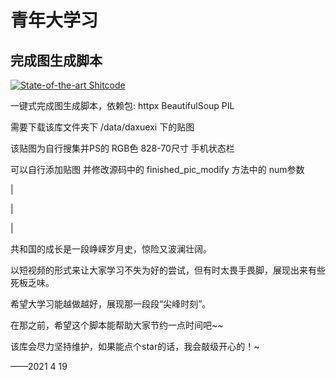 # 青年大学习
## 完成图生成脚本
[![State-of-the-art Shitcode](https://img.shields.io/static/v1?label=State-of-the-art&message=Shitcode&color=7B5804)](https://github.com/trekhleb/state-of-the-art-shitcode)

一键式完成图生成脚本，依赖包:
httpx BeautifulSoup PIL

需要下载该库文件夹下 /data/daxuexi 下的贴图

该贴图为自行搜集并PS的 RGB色 828-70尺寸 手机状态栏
 
可以自行添加贴图 并修改源码中的 finished_pic_modify 方法中的 num参数 

|

|

|



共和国的成长是一段峥嵘岁月史，惊险又波澜壮阔。

以短视频的形式来让大家学习不失为好的尝试，但有时太畏手畏脚，展现出来有些死板乏味。

希望大学习能越做越好，展现那一段段“尖峰时刻”。

在那之前，希望这个脚本能帮助大家节约一点时间吧~~

该库会尽力坚持维护，如果能点个star的话，我会敲级开心的！~

——2021 4 19

